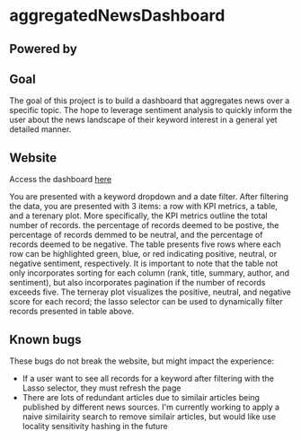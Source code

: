 # aggregatedNewsDashboard
## Powered by [</newscatcher >](https://newscatcherapi.com/)

## Goal
The goal of this project is to build a dashboard that aggregates news over a specific topic. The hope to leverage sentiment analysis to quickly inform the user about the news landscape of their keyword interest in a general yet detailed manner.

## Website
Access the dashboard [here](https://twitter-sentiment-dashboard-47izcfzeyq-vp.a.run.app)

You are presented with a keyword dropdown and a date filter. After filtering the data, you are presented with 3 items: a row with KPI metrics, a table, and a terenary plot. More specifically, the KPI metrics outline the total number of records.
the percentage of records deemed to be postive, the percentage of records demmed to be neutral, and the percentage of records deemed to be negative. The table presents five rows where each row can be highlighted green, blue, or red indicating 
positive, neutral, or negative sentiment, respectively. It is important to note that the table not only incorporates sorting for each column (rank, title, summary, author, and sentiment), but also incorporates pagination if the number of
records exceeds five. The terneray plot visualizes the positive, neutral, and negative score for each record; the lasso selector can be used to dynamically filter records presented in table above.

## Known bugs
These bugs do not break the website, but might impact the experience:

- If a user want to see all records for a keyword after filtering with the Lasso selector, they must refresh the page
- There are lots of redundant articles due to similair articles being published by different news sources. I'm currently working to apply a naive similairity search to remove similair articles, but would like use locality sensitivity hashing in the future
